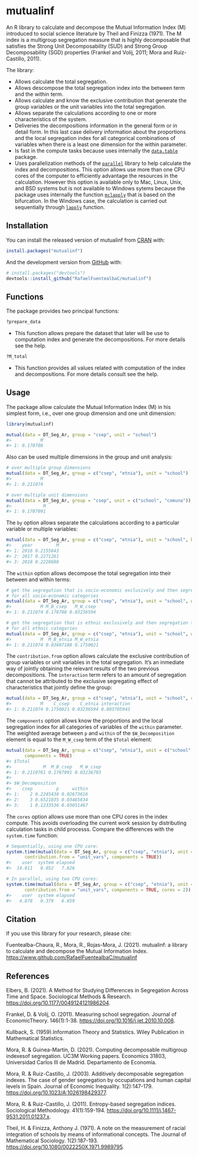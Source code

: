 
<!-- README.md is generated from README.Rmd. Please edit that file -->

# mutualinf

<!-- badges: start -->

<!-- badges: end -->

An R library to calculate and decompose the Mutual Information Index (M)
introduced to social science literature by Theil and Finizza (1971). The
M index is a multigroup segregation measure that is highly decomposable
that satisfies the Strong Unit Decomposability (SUD) and Strong Group
Decomposability (SGD) properties (Frankel and Volij, 2011; Mora and
Ruiz-Castillo, 2011).

The library:

  - Allows calculate the total segregation.
  - Allows descompose the total segregation index into the between term
    and the within term.
  - Allows calculate and know the exclusive contribution that generate
    the group variables or the unit variables into the total
    segregation.
  - Allows separate the calculations according to one or more
    characteristics of the system.
  - Deliveries the decompositions information in the general form or in
    detail form. In this last case delivery information about the
    proportions and the local segregation index for all categorical
    combinations of variables when there is a least one dimension for
    the within parameter.
  - Is fast in the compute tasks because uses internally the
    [`data.table`](https://cran.r-project.org/web/packages/data.table/index.html)
    package.
  - Uses parallelization methods of the
    [`parallel`](https://stat.ethz.ch/R-manual/R-devel/library/parallel/doc/parallel.pdf)
    library to help calculate the index and decompositions. This option
    allows use more than one CPU cores of the computer to efficiently
    advantage the resources in the calculation. However this option is
    available only to Mac, Linux, Unix, and BSD systems but is not
    available to Windows sytems because the package uses internally the
    function
    [`mclapply`](https://www.rdocumentation.org/packages/parallel/versions/3.4.1/topics/mclapply)
    that is based on the bifurcation. In the Windows case, the
    calculation is carried out sequentially through
    [`lapply`](https://www.rdocumentation.org/packages/base/versions/3.6.2/topics/lapply)
    function.

## Installation

You can install the released version of mutualinf from
[CRAN](https://CRAN.R-project.org) with:

``` r
install.packages("mutualinf")
```

And the development version from [GitHub](https://github.com/) with:

``` r
# install.packages("devtools")
devtools::install_github("RafaelFuentealbaC/mutualinf")
```

## Functions

The package provides two principal functions:

``` r
?prepare_data 
```

  - This function allows prepare the dataset that later will be use to
    computation index and generate the decompositions. For more details
    see the help.

<!-- end list -->

``` r
?M_total
```

  - This function provides all values related with computation of the
    index and decompositions. For more details consult see the help.

## Usage

The package allow calculate the Mutual Information Index (M) in his
simplest form, i.e., over one group dimension and one unit dimension:

``` r
library(mutualinf)

mutual(data = DT_Seg_Ar, group = "csep", unit = "school")
#>           M
#> 1: 0.178708
```

Also can be used multiple dimensions in the group and unit analysis:

``` r
# over multiple group dimensions
mutual(data = DT_Seg_Ar, group = c("csep", "etnia"), unit = "school")
#>           M
#> 1: 0.211074

# over multiple unit dimensions
mutual(data = DT_Seg_Ar, group = "csep", unit = c("school", "comuna"))
#>            M
#> 1: 0.1787091
```

The `by` option allows separate the calculations according to a
particular variable or multiple
variables:

``` r
mutual(data = DT_Seg_Ar, group = c("csep", "etnia"), unit = "school", by = "year")
#>    year         M
#> 1: 2016 0.2155643
#> 2: 2017 0.2271261
#> 3: 2018 0.2228688
```

The `within` option allows decompose the total segregation into their
between and within
terms:

``` r
# get the segregation that is socio-economic exclusively and then segregation that is ethnic exclusively
# for all socio-economic categories
mutual(data = DT_Seg_Ar, group = c("csep", "etnia"), unit = "school", within = "csep")
#>           M M_B_csep   M_W_csep
#> 1: 0.211074 0.178708 0.03236594

# get the segregation that is ethnic exclusively and then segregation that is socio-economic exclusively
# for all ethnic categories
mutual(data = DT_Seg_Ar, group = c("csep", "etnia"), unit = "school", within = "etnia")
#>           M  M_B_etnia M_W_etnia
#> 1: 0.211074 0.03607188 0.1750021
```

The `contribution.from` option allows calculate the exclusive
contribution of group variables or unit variables in the total
segregation. It’s an inmediate way of jointly obtaining the relevant
results of the two previous decompositions. The `ìnteraction` term
refers to an amount of segregation that cannot be attributed to the
exclusive segregating effect of characteristics that jointly define the
group:

``` r
mutual(data = DT_Seg_Ar, group = c("csep", "etnia"), unit = "school", contribution.from = "group_vars")
#>           M    C_csep    C_etnia interaction
#> 1: 0.211074 0.1750021 0.03236594 0.003705943
```

The `components` option allows know the proportions and the local
segregation index for all categories of variables of the `within`
parameter. The weighted average between `p` and `within` of the
`$W_Decomposition` element is equal to the `M_W_csep` term of the
`$Total`
element:

``` r
mutual(data = DT_Seg_Ar, group = c("csep", "etnia"), unit = c("school", "comuna"), within = "csep",
       components = TRUE)
#> $Total
#>            M  M_B_csep   M_W_csep
#> 1: 0.2110761 0.1787091 0.03236703
#> 
#> $W_Decomposition
#>    csep         p     within
#> 1:    2 0.2245430 0.02673616
#> 2:    3 0.6521035 0.03465634
#> 3:    1 0.1233536 0.03051467
```

The `cores` option allows use more than one CPU cores in the index
compute. This avoids overloading the current work session by
distributing calculation tasks in child processs. Compare the
differences with the `system.time` function:

``` r
# Sequentially, using one CPU core:
system.time(mutual(data = DT_Seg_Ar, group = c("csep", "etnia"), unit = c("school", "comuna"), within = "etnia",
       contribution.from = "unit_vars", components = TRUE))
#>    user  system elapsed 
#>  14.811   0.052   7.626

# In parallel, using two CPU cores:
system.time(mutual(data = DT_Seg_Ar, group = c("csep", "etnia"), unit = c("school", "comuna"), within = "csep",
       contribution.from = "unit_vars", components = TRUE, cores = 2))
#>    user  system elapsed 
#>   4.878   0.379   6.859
```

## Citation

If you use this library for your research, please cite:

Fuentealba-Chaura, R., Mora, R., Rojas-Mora, J. (2021). mutualinf: a
library to calculate and decompose the Mutual Information Index.
<https://www.github.com/RafaelFuentealbaC/mutualinf>

## References

Elbers, B. (2021). A Method for Studying Differences in Segregation
Across Time and Space. Sociological Methods & Research.
<https://doi.org/10.1177/0049124121986204>.

Frankel, D. & Volij, O. (2011). Measuring school segregation. Journal of
EconomicTheory. 146(1):1-38.
<https://doi.org/10.1016/j.jet.2010.10.008>.

Kullback, S. (1959).Information Theory and Statistics. Wiley Publication
in Mathematical Statistics.

Mora, R. & Guinea-Martin, D. (2021). Computing decomposable multigroup
indexesof segregation. UC3M Working papers. Economics 31803, Universidad
Carlos III de Madrid. Departamento de Economía.

Mora, R. & Ruiz-Castillo, J. (2003). Additively decomposable segregation
indexes. The case of gender segregation by occupations and human capital
levels in Spain. Journal of Economic Inequality. 1(2):147-179.
<https://doi.org/10.1023/A:1026198429377>.

Mora, R. & Ruiz-Castillo, J. (2011). Entropy-based segregation indices.
Sociological Methodology. 41(1):159-194.
<https://doi.org/10.1111/j.1467-9531.2011.01237.x>.

Theil, H. & Finizza, Anthony J. (1971). A note on the measurement of
racial integration of schools by means of informational concepts. The
Journal of Mathematical Sociology. 1(2):187-193.
<https://doi.org/10.1080/0022250X.1971.9989795>.
